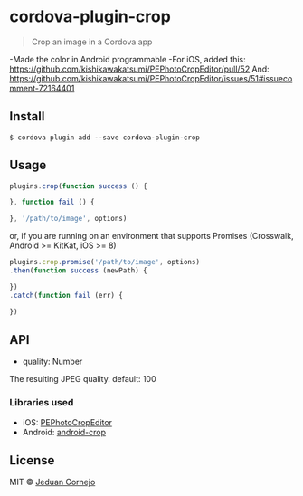 # cordova-plugin-crop

> Crop an image in a Cordova app

-Made the color in Android programmable
-For iOS, added this:
https://github.com/kishikawakatsumi/PEPhotoCropEditor/pull/52
And:
https://github.com/kishikawakatsumi/PEPhotoCropEditor/issues/51#issuecomment-72164401


## Install

```
$ cordova plugin add --save cordova-plugin-crop
```


## Usage

```js
plugins.crop(function success () {

}, function fail () {

}, '/path/to/image', options)
```

or, if you are running on an environment that supports Promises
(Crosswalk, Android >= KitKat, iOS >= 8)

```js
plugins.crop.promise('/path/to/image', options)
.then(function success (newPath) {

})
.catch(function fail (err) {

})
```

## API

 * quality: Number

The resulting JPEG quality. default: 100

### Libraries used

 * iOS: [PEPhotoCropEditor](https://github.com/kishikawakatsumi/PEPhotoCropEditor)
 * Android: [android-crop](https://github.com/jdamcd/android-crop)

## License

MIT © [Jeduan Cornejo](https://github.com/jeduan)
